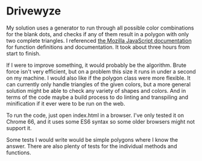 # Drivewyze
My solution uses a generator to run through all possible color combinations for the blank dots,
and checks if any of them result in a polygon with only two complete triangles.
I referenced [the Mozilla JavaScript documentation](https://developer.mozilla.org/bm/docs/Web/JavaScript)
for function definitions and documentation. It took about three hours from start to finish. 

If I were to improve something, it would probably be the algorithm. 
Brute force isn't very efficient, but on a problem this size it runs in under a second on my machine.
I would also like if the polygon class were more flexible. It can currently only handle triangles of the given colors,
but a more general solution might be able to check any variety of shapes and colors. And in terms of the code maybe
a build process to do linting and transpiling and minification if it ever were to be run on the web.

To run the code, just open index.html in a browser. I've only tested it on Chrome 66, and it uses some ES6 syntax so some
older browsers might not support it.

Some tests I would write would be simple polygons where I know the answer. There are also plenty of tests for the 
individual methods and functions.
